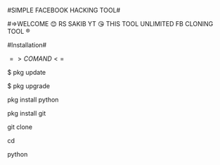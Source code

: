 #SIMPLE FACEBOOK HACKING TOOL#

#=>WELCOME 😊 RS SAKIB YT 😘 THIS TOOL UNLIMITED FB CLONING TOOL ®


#Installation#

$=>COMAND<=$

$ pkg update 

$ pkg upgrade 

pkg install python

pkg install git

git clone 

cd

python

